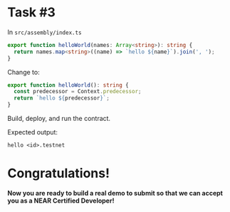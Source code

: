 # Task #3

In `src/assembly/index.ts`

```ts
export function helloWorld(names: Array<string>): string {
  return names.map<string>((name) => `hello ${name}`).join(', ');
}
```

Change to:

```ts
export function helloWorld(): string {
  const predecessor = Context.predecessor;
  return `hello ${predecessor}`;
}
```

Build, deploy, and run the contract.

Expected output:

```
hello <id>.testnet
```

# Congratulations!

**Now you are ready to build a real demo to submit so that we can accept you as a NEAR Certified Developer!**
